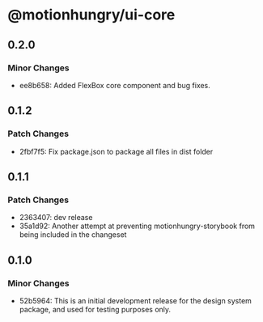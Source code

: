 # @motionhungry/ui-core

## 0.2.0

### Minor Changes

- ee8b658: Added FlexBox core component and bug fixes.

## 0.1.2

### Patch Changes

- 2fbf7f5: Fix package.json to package all files in dist folder

## 0.1.1

### Patch Changes

- 2363407: dev release
- 35a1d92: Another attempt at preventing motionhungry-storybook from being included in the changeset

## 0.1.0

### Minor Changes

- 52b5964: This is an initial development release for the design system package, and used for testing purposes only.
